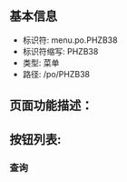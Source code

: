 
## 基本信息

- 标识符: menu.po.PHZB38
- 标识符缩写: PHZB38
- 类型: 菜单
- 路径: /po/PHZB38

## 页面功能描述：





## 按钮列表:


### 查询


